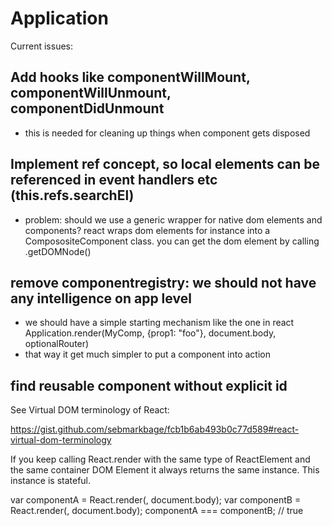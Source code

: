 Application
===========

Current issues:

## Add hooks like componentWillMount, componentWillUnmount, componentDidUnmount

- this is needed for cleaning up things when component gets disposed

## Implement ref concept, so local elements can be referenced in event handlers etc (this.refs.searchEl)

- problem: should we use a generic wrapper for native dom elements and components? react wraps dom elements for instance into a ComposositeComponent class. you can get the dom element by calling .getDOMNode()

## remove componentregistry: we should not have any intelligence on app level

-  we should have a simple starting mechanism like the one in react
   Application.render(MyComp, {prop1: "foo"}, document.body, optionalRouter)
- that way it get much simpler to put a component into action


## find reusable component without explicit id

See Virtual DOM terminology of React:

https://gist.github.com/sebmarkbage/fcb1b6ab493b0c77d589#react-virtual-dom-terminology

If you keep calling React.render with the same type of ReactElement and the same container DOM Element it always returns the same instance. This instance is stateful.

var componentA = React.render(<MyComponent />, document.body);
var componentB = React.render(<MyComponent />, document.body);
componentA === componentB; // true


